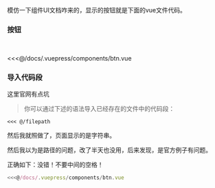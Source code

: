 模仿一下组件UI文档咋来的，显示的按钮就是下面的vue文件代码。

### 按钮
<br/>

<btn />

<<<@/docs/.vuepress/components/btn.vue


### 导入代码段
这里官网有点坑

>你可以通过下述的语法导入已经存在的文件中的代码段：
```
<<< @/filepath
```
然后我就照做了，页面显示的是字符串。

然后我以为是路径的问题，改了半天也没用，后来发现，是官方例子有问题。

正确如下：没错！不要中间的空格！
```js
<<<@/docs/.vuepress/components/btn.vue
```

